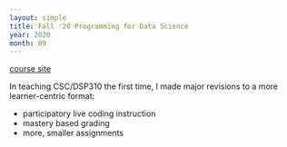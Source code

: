 ```yaml
---
layout: simple
title: Fall '20 Programming for Data Science
year: 2020
month: 09
---
```


[course site](https://rhodyprog4ds.github.io/BrownFall20/)

In teaching CSC/DSP310 the first time, I made major revisions to a more learner-centric format:

- participatory live coding instruction  
- mastery based  grading  
- more, smaller assignments
